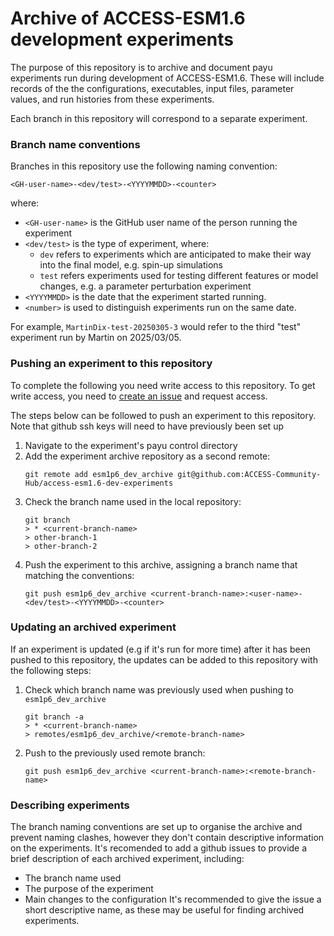 # Archive of ACCESS-ESM1.6 development experiments

The purpose of this repository is to archive and document payu experiments run during development of ACCESS-ESM1.6. These will include records of the the configurations, executables, input files, parameter values, and run histories from these experiments.

Each branch in this repository will correspond to a separate experiment.

### Branch name conventions
Branches in this repository use the following naming convention:
```
<GH-user-name>-<dev/test>-<YYYYMMDD>-<counter>
```
where:
- `<GH-user-name>` is the GitHub user name of the person running the experiment
- `<dev/test>` is the type of experiment, where:
    - `dev` refers to experiments which are anticipated to make their way into the final model, e.g. spin-up simulations
    - `test` refers experiments used for testing different features or model changes, e.g. a parameter perturbation experiment
- `<YYYYMMDD>` is the date that the experiment started running.
- `<number>` is used to distinguish experiments run on the same date.

For example, `MartinDix-test-20250305-3` would refer to the third "test" experiment run by Martin on 2025/03/05.

### Pushing an experiment to this repository
To complete the following you need write access to this repository. To get write access, you need to [create an issue](
https://github.com/ACCESS-Community-Hub/access-esm1.6-dev-experiments/issues/new?template=repository-access-request.md) and request access.

The steps below can be followed to push an experiment to this repository. Note that github ssh keys will need to have previously been set up
1. Navigate to the experiment's payu control directory
2. Add the experiment archive repository as a second remote:
    ```
    git remote add esm1p6_dev_archive git@github.com:ACCESS-Community-Hub/access-esm1.6-dev-experiments
    ```
3. Check the branch name used in the local repository:
   ```
   git branch 
   > * <current-branch-name>
   > other-branch-1
   > other-branch-2
   ```
4. Push the experiment to this archive, assigning a branch name that matching the conventions:
    ```
    git push esm1p6_dev_archive <current-branch-name>:<user-name>-<dev/test>-<YYYYMMDD>-<counter>
    ```

### Updating an archived experiment
If an experiment is updated (e.g if it's run for more time) after it has been pushed to this repository, the updates can be added to this repository with the following steps:
1. Check which branch name was previously used when pushing to `esm1p6_dev_archive`
    ```
    git branch -a
    > * <current-branch-name>
    > remotes/esm1p6_dev_archive/<remote-branch-name>
    ```
2. Push to the previously used remote branch:
    ```
    git push esm1p6_dev_archive <current-branch-name>:<remote-branch-name>
    ```

### Describing experiments
The branch naming conventions are set up to organise the archive and prevent naming clashes, however they don't contain descriptive information on the experiments. It's recomended to add a github issues to provide a brief description of each archived experiment, including:
- The branch name used
- The purpose of the experiment
- Main changes to the configuration
It's recommended to give the issue a short descriptive name, as these may be useful for finding archived experiments.
